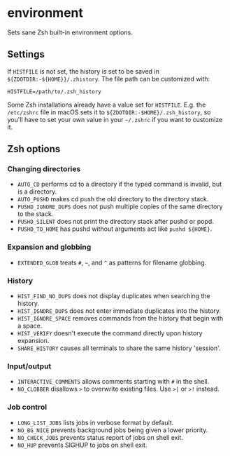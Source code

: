environment
===========

Sets sane Zsh built-in environment options.

Settings
--------

If `HISTFILE` is not set, the history is set to be saved in `${ZDOTDIR:-${HOME}}/.zhistory`.
The file path can be customized with:

    HISTFILE=/path/to/.zsh_history

Some Zsh installations already have a value set for `HISTFILE`. E.g. the `/etc/zshrc`
file in macOS sets it to `${ZDOTDIR:-$HOME}/.zsh_history`, so you'll have to set
your own value in your `~/.zshrc` if you want to customize it.

Zsh options
-----------

### Changing directories

  * `AUTO_CD` performs cd to a directory if the typed command is invalid, but is a directory.
  * `AUTO_PUSHD` makes cd push the old directory to the directory stack.
  * `PUSHD_IGNORE_DUPS` does not push multiple copies of the same directory to the stack.
  * `PUSHD_SILENT` does not print the directory stack after pushd or popd.
  * `PUSHD_TO_HOME` has pushd without arguments act like `pushd ${HOME}`.

### Expansion and globbing

  * `EXTENDED_GLOB` treats `#`, `~`, and `^` as patterns for filename globbing.

### History

  * `HIST_FIND_NO_DUPS` does not display duplicates when searching the history.
  * `HIST_IGNORE_DUPS` does not enter immediate duplicates into the history.
  * `HIST_IGNORE_SPACE` removes commands from the history that begin with a space.
  * `HIST_VERIFY` doesn't execute the command directly upon history expansion.
  * `SHARE_HISTORY` causes all terminals to share the same history 'session'.

### Input/output

  * `INTERACTIVE_COMMENTS` allows comments starting with `#` in the shell.
  * `NO_CLOBBER` disallows `>` to overwrite existing files. Use `>|` or `>!` instead.

### Job control

  * `LONG_LIST_JOBS` lists jobs in verbose format by default.
  * `NO_BG_NICE` prevents background jobs being given a lower priority.
  * `NO_CHECK_JOBS` prevents status report of jobs on shell exit.
  * `NO_HUP` prevents SIGHUP to jobs on shell exit.
